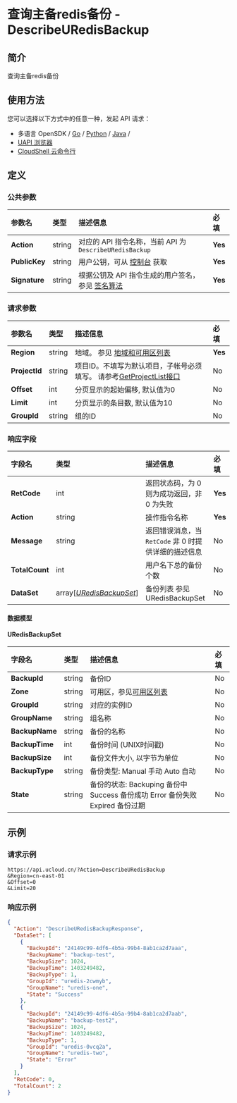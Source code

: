 # 查询主备redis备份 - DescribeURedisBackup

## 简介

查询主备redis备份






## 使用方法

您可以选择以下方式中的任意一种，发起 API 请求：
- 多语言 OpenSDK / [Go](https://github.com/ucloud/ucloud-sdk-go) / [Python](https://github.com/ucloud/ucloud-sdk-python3) / [Java](https://github.com/ucloud/ucloud-sdk-java) /
- [UAPI 浏览器](https://console.ucloud.cn/uapi/detail?id=DescribeURedisBackup)
- [CloudShell 云命令行](https://shell.ucloud.cn/)


## 定义

### 公共参数

| 参数名 | 类型 | 描述信息 | 必填 |
|:---|:---|:---|:---|
| **Action**     | string  | 对应的 API 指令名称，当前 API 为 `DescribeURedisBackup`                        | **Yes** |
| **PublicKey**  | string  | 用户公钥，可从 [控制台](https://console.ucloud.cn/uapi/apikey) 获取                                             | **Yes** |
| **Signature**  | string  | 根据公钥及 API 指令生成的用户签名，参见 [签名算法](api/summary/signature.md)  | **Yes** |

### 请求参数

| 参数名 | 类型 | 描述信息 | 必填 |
|:---|:---|:---|:---|
| **Region** | string | 地域。 参见 [地域和可用区列表](api/summary/regionlist) |**Yes**|
| **ProjectId** | string | 项目ID。不填写为默认项目，子帐号必须填写。 请参考[GetProjectList接口](api/summary/get_project_list) |No|
| **Offset** | int | 分页显示的起始偏移, 默认值为0 |No|
| **Limit** | int | 分页显示的条目数, 默认值为10 |No|
| **GroupId** | string | 组的ID |No|

### 响应字段

| 字段名 | 类型 | 描述信息 | 必填 |
|:---|:---|:---|:---|
| **RetCode** | int | 返回状态码，为 0 则为成功返回，非 0 为失败 |**Yes**|
| **Action** | string | 操作指令名称 |**Yes**|
| **Message** | string | 返回错误消息，当 `RetCode` 非 0 时提供详细的描述信息 |No|
| **TotalCount** | int | 用户名下总的备份个数 |No|
| **DataSet** | array[[*URedisBackupSet*](#URedisBackupSet)] | 备份列表 参见 URedisBackupSet |No|

#### 数据模型


#### URedisBackupSet

| 字段名 | 类型 | 描述信息 | 必填 |
|:---|:---|:---|:---|
| **BackupId** | string | 备份ID |No|
| **Zone** | string | 可用区，参见[可用区列表](api/summary/regionlist) |No|
| **GroupId** | string | 对应的实例ID |No|
| **GroupName** | string | 组名称 |No|
| **BackupName** | string | 备份的名称 |No|
| **BackupTime** | int | 备份时间 (UNIX时间戳) |No|
| **BackupSize** | int | 备份文件大小, 以字节为单位 |No|
| **BackupType** | string | 备份类型: Manual 手动 Auto 自动 |No|
| **State** | string | 备份的状态: Backuping 备份中 Success 备份成功 Error 备份失败 Expired 备份过期 |No|

## 示例

### 请求示例
    
```
https://api.ucloud.cn/?Action=DescribeURedisBackup
&Region=cn-east-01
&Offset=0
&Limit=20
```

### 响应示例
    
```json
{
  "Action": "DescribeURedisBackupResponse",
  "DataSet": [
    {
      "BackupId": "24149c99-4df6-4b5a-99b4-8ab1ca2d7aaa",
      "BackupName": "backup-test",
      "BackupSize": 1024,
      "BackupTime": 1403249482,
      "BackupType": 1,
      "GroupId": "uredis-2cwmyb",
      "GroupName": "uredis-one",
      "State": "Success"
    },
    {
      "BackupId": "24149c99-4df6-4b5a-99b4-8ab1ca2d7aab",
      "BackupName": "backup-test2",
      "BackupSize": 1024,
      "BackupTime": 1403249482,
      "BackupType": 1,
      "GroupId": "uredis-0vcq2a",
      "GroupName": "uredis-two",
      "State": "Error"
    }
  ],
  "RetCode": 0,
  "TotalCount": 2
}
```





